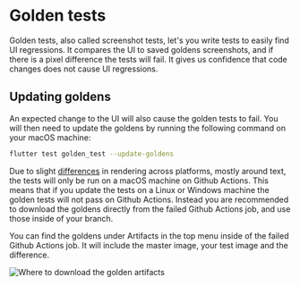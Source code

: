 # Golden tests
Golden tests, also called screenshot tests, let's you write tests to easily find UI regressions. It
compares the UI to saved goldens screenshots, and if there is a pixel difference the tests will
fail. It gives us confidence that code changes does not cause UI regressions.

## Updating goldens
An expected change to the UI will also cause the golden tests to fail. You will then need to update
the goldens by running the following command on your macOS machine:
```bash
flutter test golden_test --update-goldens
```

Due to slight [differences](https://github.com/flutter/flutter/issues/36667#issuecomment-521335243)
in rendering across platforms, mostly around text, the tests will only be run on a macOS machine
on Github Actions. This means that if you update the tests on a Linux or Windows machine the golden
tests will not pass on Github Actions. Instead you are recommended to download the goldens directly
from the failed Github Actions job, and use those inside of your branch.

You can find the goldens under Artifacts in the top menu inside of the failed Github Actions job. It
will include the master image, your test image and the difference.

![Where to download the golden artifacts](https://user-images.githubusercontent.com/1770678/80202787-70f1de80-8626-11ea-9d98-58ac72f67479.png)
